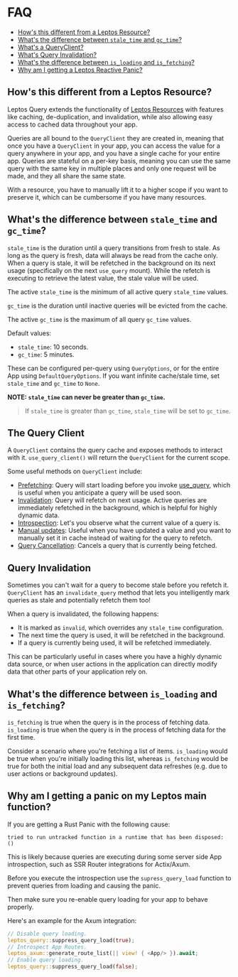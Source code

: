 # FAQ

- [How's this different from a Leptos Resource?](#hows-this-different-from-a-leptos-resource)
- [What's the difference between `stale_time` and `gc_time`?](#whats-the-difference-between-stale_time-and-gc_time)
- [What's a QueryClient?](#the-query-client)
- [What's Query Invalidation?](#query-invalidation)
- [What's the difference between `is_loading` and `is_fetching`?](#whats-the-difference-between-is_loading-and-is_fetching)
- [Why am I getting a Leptos Reactive Panic?](#why-am-i-getting-a-panic-on-my-leptos-main-function)

## How's this different from a Leptos Resource?

Leptos Query extends the functionality of [Leptos Resources](https://leptos-rs.github.io/leptos/async/10_resources.html) with features like caching, de-duplication, and invalidation, while also allowing easy access to cached data throughout your app.

Queries are all bound to the `QueryClient` they are created in, meaning that once you have a `QueryClient` in your app, you can access the value for a query anywhere in your app, and you have a single cache for your entire app. Queries are stateful on a per-key basis, meaning you can use the same query with the same key in multiple places and only one request will be made, and they all share the same state.

With a resource, you have to manually lift it to a higher scope if you want to preserve it, which can be cumbersome if you have many resources.

## What's the difference between `stale_time` and `gc_time`?

`stale_time` is the duration until a query transitions from fresh to stale. As long as the query is fresh, data will always be read from the cache only. When a query is stale, it will be refetched in the background on its next usage (specifically on the next `use_query` mount). While the refetch is executing to retrieve the latest value, the stale value will be used.

The active `stale_time` is the minimum of all active query `stale_time` values.

`gc_time` is the duration until inactive queries will be evicted from the cache.

The active `gc_time` is the maximum of all query `gc_time` values.

Default values:

- `stale_time`: 10 seconds.
- `gc_time`: 5 minutes.

These can be configured per-query using `QueryOptions`, or for the entire App using `DefaultQueryOptions`. If you want infinite cache/stale time, set `stale_time` and `gc_time` to `None`.

**NOTE: `stale_time` can never be greater than `gc_time`.**
> If `stale_time` is greater than `gc_time`, `stale_time` will be set to `gc_time`.

## The Query Client

A `QueryClient` contains the query cache and exposes methods to interact with it. `use_query_client()` will return the `QueryClient` for the current scope.

Some useful methods on `QueryClient` include:

- [Prefetching](https://docs.rs/leptos_query/latest/leptos_query/struct.QueryClient.html#method.prefetch_query): Query will start loading before you invoke [use_query](use_query::use_query), which is useful when you anticipate a query will be used soon.
- [Invalidation](https://docs.rs/leptos_query/latest/leptos_query/struct.QueryClient.html#method.invalidate_query): Query will refetch on next usage. Active queries are immediately refetched in the background, which is helpful for highly dynamic data.
- [Introspection](https://docs.rs/leptos_query/latest/leptos_query/struct.QueryClient.html#method.get_query_state): Let's you observe what the current value of a query is.
- [Manual updates](https://docs.rs/leptos_query/latest/leptos_query/struct.QueryClient.html#method.set_query_data): Useful when you have updated a value and you want to manually set it in cache instead of waiting for the query to refetch.
- [Query Cancellation](https://docs.rs/leptos_query/latest/leptos_query/struct.QueryClient.html#method.cancel_query): Cancels a query that is currently being fetched.

## Query Invalidation

Sometimes you can't wait for a query to become stale before you refetch it. `QueryClient` has an `invalidate_query` method that lets you intelligently mark queries as stale and potentially refetch them too!

When a query is invalidated, the following happens:

- It is marked as `invalid`, which overrides any `stale_time` configuration.
- The next time the query is used, it will be refetched in the background.
- If a query is currently being used, it will be refetched immediately.

This can be particularly useful in cases where you have a highly dynamic data source, or when user actions in the application can directly modify data that other parts of your application rely on.

## What's the difference between `is_loading` and `is_fetching`?

`is_fetching` is true when the query is in the process of fetching data. `is_loading` is true when the query is in the process of fetching data for the first time.

Consider a scenario where you're fetching a list of items. `is_loading` would be true when you're initially loading this list, whereas `is_fetching` would be true for both the initial load and any subsequent data refreshes (e.g. due to user actions or background updates).

## Why am I getting a panic on my Leptos main function?

If you are getting a Rust Panic with the following cause:

```
tried to run untracked function in a runtime that has been disposed: ()

```

This is likely because queries are executing during some server side App introspection, such as SSR Router integrations for Actix/Axum.

Before you execute the introspection use the `supress_query_load` function to prevent queries from loading and causing the panic.

Then make sure you re-enable query loading for your app to behave properly.

Here's an example for the Axum integration:

```rust
// Disable query loading.
leptos_query::suppress_query_load(true);
// Introspect App Routes.
leptos_axum::generate_route_list(|| view! { <App/> }).await;
// Enable query loading.
leptos_query::suppress_query_load(false);
```
